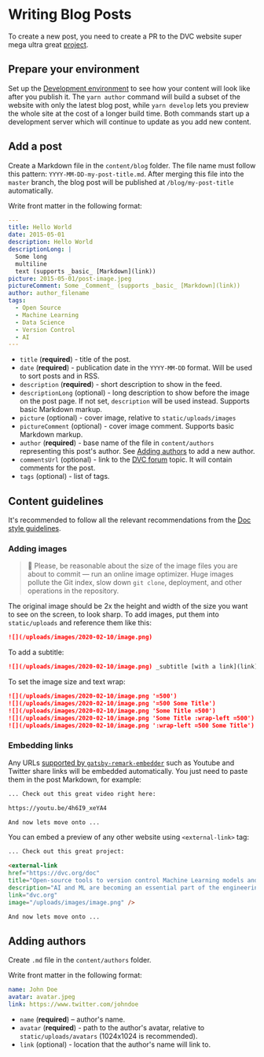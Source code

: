 # Writing Blog Posts

To create a new post, you need to create a PR to the DVC website super mega ultra great
[project](https://github.com/iterative/dvc.org).

## Prepare your environment

Set up the
[Development environment](/doc/user-guide/contributing/docs#development-environment)
to see how your content will look like after you publish it. The `yarn author`
command will build a subset of the website with only the latest blog post, while
`yarn develop` lets you preview the whole site at the cost of a longer build 
time. Both commands start up a development server which will continue to update
as you add new content.

## Add a post

Create a Markdown file in the `content/blog` folder. The file name must follow
this pattern: `YYYY-MM-DD-my-post-title.md`. After merging this file into the
`master` branch, the blog post will be published at `/blog/my-post-title`
automatically.

Write front matter in the following format:

```yaml
---
title: Hello World
date: 2015-05-01
description: Hello World
descriptionLong: |
  Some long
  multiline
  text (supports _basic_ [Markdown](link))
picture: 2015-05-01/post-image.jpeg
pictureComment: Some _Comment_ (supports _basic_ [Markdown](link))
author: author_filename
tags:
  - Open Source
  - Machine Learning
  - Data Science
  - Version Control
  - AI
---

```

- `title` (**required**) - title of the post.
- `date` (**required**) - publication date in the `YYYY-MM-DD` format. Will be
  used to sort posts and in RSS.
- `description` (**required**) - short description to show in the feed.
- `descriptionLong` (optional) - long description to show before the image on
  the post page. If not set, `description` will be used instead. Supports basic
  Markdown markup.
- `picture` (optional) - cover image, relative to `static/uploads/images`
- `pictureComment` (optional) - cover image comment. Supports basic Markdown
  markup.
- `author` (**required**) - base name of the file in `content/authors`
  representing this post's author. See
  [Adding authors](/doc/user-guide/contributing/blog#adding-authors) to add a
  new author.
- `commentsUrl` (optional) - link to the [DVC forum](https://discuss.dvc.org)
  topic. It will contain comments for the post.
- `tags` (optional) - list of tags.

## Content guidelines

It's recommended to follow all the relevant recommendations from the
[Doc style guidelines](/doc/user-guide/contributing/docs#doc-style-guidelines-javascript-and-markdown).

### Adding images

> 🙏 Please, be reasonable about the size of the image files you are about to
> commit — run an online image optimizer. Huge images pollute the Git index,
> slow down `git clone`, deployment, and other operations in the repository.

The original image should be 2x the height and width of the size you want to see
on the screen, to look sharp. To add images, put them into `static/uploads` and
reference them like this:

```md
![](/uploads/images/2020-02-10/image.png)
```

To add a subtitle:

```md
![](/uploads/images/2020-02-10/image.png) _subtitle [with a link](link)_
```

To set the image size and text wrap:

```md
![](/uploads/images/2020-02-10/image.png '=500')
![](/uploads/images/2020-02-10/image.png '=500 Some Title')
![](/uploads/images/2020-02-10/image.png 'Some Title =500')
![](/uploads/images/2020-02-10/image.png 'Some Title :wrap-left =500')
![](/uploads/images/2020-02-10/image.png ':wrap-left =500 Some Title')
```

### Embedding links

Any URLs
[supported by `gatsby-remark-embedder`](https://github.com/MichaelDeBoey/gatsby-remark-embedder#supported-services)
such as Youtube and Twitter share links will be embedded automatically. You just
need to paste them in the post Markdown, for example:

```md
... Check out this great video right here:

https://youtu.be/4h6I9_xeYA4

And now lets move onto ...
```

You can embed a preview of any other website using `<external-link>` tag:

```md
... Check out this great project:

<external-link
href="https://dvc.org/doc"
title="Open-source tools to version control Machine Learning models and experiments"
description="AI and ML are becoming an essential part of the engineering..."
link="dvc.org"
image="/uploads/images/image.png" />

And now lets move onto ...
```

## Adding authors

Create `.md` file in the `content/authors` folder.

Write front matter in the following format:

```yaml
name: John Doe
avatar: avatar.jpeg
link: https://www.twitter.com/johndoe
```

- `name` (**required**) – author's name.
- `avatar` (**required**) - path to the author's avatar, relative to
  `static/uploads/avatars` (1024x1024 is recommended).
- `link` (optional) - location that the author's name will link to.
